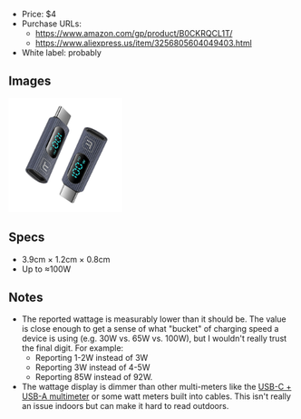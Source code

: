 - Price: $4
- Purchase URLs:
	- https://www.amazon.com/gp/product/B0CKRQCL1T/
	- https://www.aliexpress.us/item/3256805604049403.html
- White label: probably

## Images

<img alt="small-usb-c-multimeter" width="200" src="small-usb-c-multimeter.jpg">

## Specs

- 3.9cm × 1.2cm × 0.8cm
- Up to ≈100W

## Notes

- The reported wattage is measurably lower than it should be. The value is close enough to get a sense of what "bucket" of charging speed a device is using (e.g. 30W vs. 65W vs. 100W), but I wouldn't really trust the final digit. For example:
	- Reporting 1-2W instead of 3W
	- Reporting 3W instead of 4-5W
	- Reporting 85W instead of 92W.
- The wattage display is dimmer than other multi-meters like the [USB-C + USB-A multimeter](USB-C%20+%20USB-A%20multimeter.md) or some watt meters built into cables. This isn't really an issue indoors but can make it hard to read outdoors.